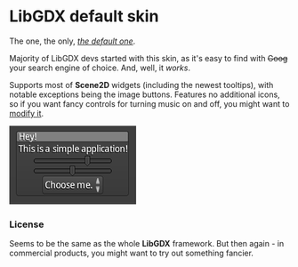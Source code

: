 # LibGDX default skin

The one, the only, [*the default one*](https://github.com/libgdx/libgdx/tree/master/tests/gdx-tests-android/assets/data).

Majority of LibGDX devs started with this skin, as it's easy to find with ~~Goog~~ your search engine of choice. And, well, it *works*.

Supports most of **Scene2D** widgets (including the newest tooltips), with notable exceptions being the image buttons. Features no additional icons, so if you want fancy controls for turning music on and off, you might want to [modify it](https://github.com/libgdx/libgdx/tree/master/tests/gdx-tests-android/assets-raw/skin).

![Default](preview.png)

### License

Seems to be the same as the whole **LibGDX** framework. But then again - in commercial products, you might want to try out something fancier.
